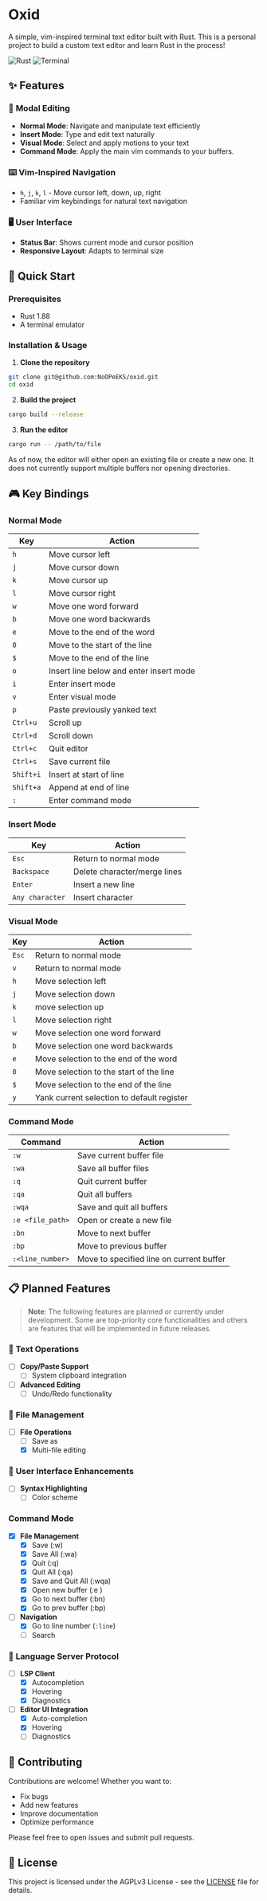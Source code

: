 # Oxid

A simple, vim-inspired terminal text editor built with Rust. This is a personal project to build a custom text editor and learn Rust in the process!

![Rust](https://img.shields.io/badge/rust-%23000000.svg?style=for-the-badge&logo=rust&logoColor=white)
![Terminal](https://img.shields.io/badge/terminal%20based-4D4D4D?style=for-the-badge&logo=windows-terminal&logoColor=white)

## ✨ Features

### 🎯 **Modal Editing**
- **Normal Mode**: Navigate and manipulate text efficiently
- **Insert Mode**: Type and edit text naturally
- **Visual Mode**: Select and apply motions to your text
- **Command Mode**: Apply the main vim commands to your buffers.

### ⌨️ **Vim-Inspired Navigation**
- `h`, `j`, `k`, `l` - Move cursor left, down, up, right
- Familiar vim keybindings for natural text navigation

### 🖥️ **User Interface**
- **Status Bar**: Shows current mode and cursor position
- **Responsive Layout**: Adapts to terminal size

## 🚀 Quick Start

### Prerequisites
- Rust 1.88
- A terminal emulator

### Installation & Usage

1. **Clone the repository**
```bash
git clone git@github.com:NoOPeEKS/oxid.git
cd oxid
```

2. **Build the project**
```bash
cargo build --release
```

3. **Run the editor**
```bash
cargo run -- /path/to/file
```
As of now, the editor will either open an existing file or create a new one. It does not currently support multiple buffers nor opening directories.

## 🎮 Key Bindings

### Normal Mode
| Key | Action |
|-----|--------|
| `h` | Move cursor left |
| `j` | Move cursor down |
| `k` | Move cursor up |
| `l` | Move cursor right |
| `w` | Move one word forward |
| `b` | Move one word backwards |
| `e` | Move to the end of the word |
| `0` | Move to the start of the line |
| `$` | Move to the end of the line |
| `o` | Insert line below and enter insert mode |
| `i` | Enter insert mode |
| `v` | Enter visual mode |
| `p` | Paste previously yanked text |
| `Ctrl+u` | Scroll up |
| `Ctrl+d` | Scroll down |
| `Ctrl+c` | Quit editor |
| `Ctrl+s` | Save current file |
| `Shift+i` | Insert at start of line |
| `Shift+a` | Append at end of line |
| `:` | Enter command mode |

### Insert Mode
| Key | Action |
|-----|--------|
| `Esc` | Return to normal mode |
| `Backspace` | Delete character/merge lines |
| `Enter` | Insert a new line |
| `Any character` | Insert character |

### Visual Mode
| Key | Action |
|-----|--------|
| `Esc` | Return to normal mode |
| `v` | Return to normal mode |
| `h` | Move selection left |
| `j` | Move selection down |
| `k` | move selection up |
| `l` | Move selection right |
| `w` | Move selection one word forward |
| `b` | Move selection one word backwards |
| `e` | Move selection to the end of the word |
| `0` | Move selection to the start of the line |
| `$` | Move selection to the end of the line |
| `y` | Yank current selection to default register |

### Command Mode
| Command | Action |
|-----|--------|
| `:w` | Save current buffer file |
| `:wa` | Save all buffer files |
| `:q` | Quit current buffer |
| `:qa` | Quit all buffers|
| `:wqa` | Save and quit all buffers |
| `:e <file_path>` | Open or create a new file |
| `:bn` | Move to next buffer |
| `:bp` | Move to previous buffer |
| `:<line_number>` | Move to specified line on current buffer |

## 📋 Planned Features

> **Note**: The following features are planned or currently under development. Some are top-priority core functionalities and others are features that will be implemented in future releases.

### 🔧 **Text Operations**
- [ ] **Copy/Paste Support**
  - [ ] System clipboard integration
- [ ] **Advanced Editing**
  - [ ] Undo/Redo functionality

### 📁 **File Management**
- [ ] **File Operations**
  - [ ] Save as
  - [x] Multi-file editing

### 🎨 **User Interface Enhancements**
- [ ] **Syntax Highlighting**
  - [ ] Color scheme

### **Command Mode**
- [x] **File Management**
    - [x] Save (:w)
    - [x] Save All (:wa)
    - [x] Quit (:q)
    - [x] Quit All (:qa)
    - [x] Save and Quit All (:wqa)
    - [x] Open new buffer (:e <file>)
    - [x] Go to next buffer (:bn)
    - [x] Go to prev buffer (:bp)
- [ ] **Navigation**
  - [x] Go to line number (`:line`)
  - [ ] Search

### 🧩 **Language Server Protocol**
- [ ] **LSP Client**
  - [x] Autocompletion
  - [x] Hovering
  - [x] Diagnostics
- [ ] **Editor UI Integration**
  - [x] Auto-completion
  - [x] Hovering
  - [ ] Diagnostics

## 🤝 Contributing

Contributions are welcome! Whether you want to:
- Fix bugs
- Add new features
- Improve documentation
- Optimize performance

Please feel free to open issues and submit pull requests.

## 📄 License

This project is licensed under the AGPLv3 License - see the [LICENSE](LICENSE) file for details.
